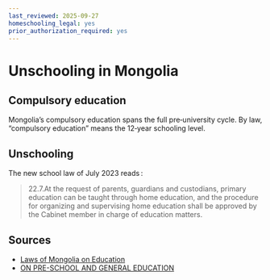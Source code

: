 ```yaml
---
last_reviewed: 2025-09-27
homeschooling_legal: yes
prior_authorization_required: yes
---
```

# Unschooling in Mongolia

## Compulsory education

Mongolia’s compulsory education spans the full pre‑university cycle.
By law, “compulsory education” means the 12‑year schooling level.

## Unschooling

The new school law of July 2023 reads :

> 22.7.At the request of parents, guardians and custodians, primary education can be taught through home education, and the procedure for organizing and supervising home education shall be approved by the Cabinet member in charge of education matters.

## Sources

- [Laws of Mongolia on Education](https://natlex.ilo.org/dyn/natlex2/natlex2/files/download/71503/MNG71503%20Eng.pdf)
- [ON PRE-SCHOOL AND GENERAL EDUCATION](https://legalinfo.mn/en/edtl/16960383492621)
